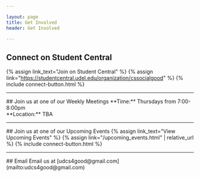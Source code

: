 ```yaml
---

layout: page
title: Get Involved
header: Get Involved

---
```

## Connect on Student Central
{% assign link_text="Join on Student Central" %}
{% assign link="https://studentcentral.udel.edu/organization/cssocialgood" %}
{% include connect-button.html %}
<hr>
## Join us at one of our Weekly Meetings
**Time:** Thursdays from 7:00-8:00pm<br>
**Location:** TBA
<hr>
## Join us at one of our Upcoming Events
{% assign link_text="View Upcoming Events" %}
{% assign link="/upcoming_events.html" | relative_url %}
{% include connect-button.html %}
<hr>
## Email
Email us at [udcs4good@gmail.com](mailto:udcs4good@gmail.com)
